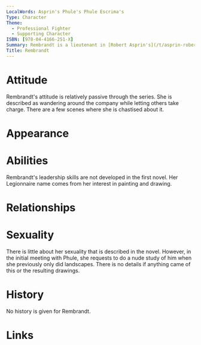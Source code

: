 ```yaml
---
LocalWords: Asprin's Phule's Phule Escrima's
Type: Character
Theme:
  - Professional Fighter
  - Supporting Character
ISBN: [978-04-4166-251-X]
Summary: Rembrandt is a lieutenant in [Robert Asprin's](/t/asprin-robert/)'s series starting with [Phule's Company](/s/isbn/978-04-4166-251-X/). She is a relatively meek woman who is willing to let others do the job for her.
Title: Rembrandt
---
```


# Attitude

Rembrandt's attitude is relatively passive through the series. She is described as wandering around the company while letting others take charge. There are a few scenes where she is chastised about it.

# Appearance
# Abilities

Rembrandt's leadership skills are not developed in the first novel. Her Legionnaire name comes from her interest in painting and drawing.

# Relationships
# Sexuality

There is little about her sexuality that is described in the novel. However, in the initial meeting with Phule, she requests to do a nude study of him when she previously only did landscapes. There is no details if anything came of this or the resulting drawings.

# History

No history is given for Rembrandt.

# Links
